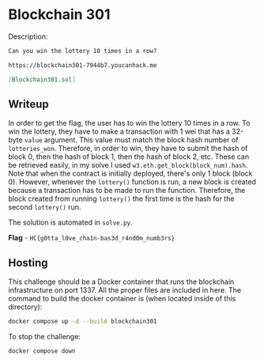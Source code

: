 # Blockchain 301
Description:
```markdown
Can you win the lottery 10 times in a row?

https://blockchain301-7944b7.youcanhack.me

[Blockchain301.sol]
```

## Writeup
In order to get the flag, the user has to win the lottery 10 times in a row. To win the lottery, they have to make a transaction with 1 wei that has a 32-byte `value` argument. This value must match the block hash number of `lotteries_won`. Therefore, in order to win, they have to submit the hash of block 0, then the hash of block 1, then the hash of block 2, etc. These can be retrieved easily, in my solve I used `w3.eth.get_block(block_num).hash`. Note that when the contract is initially deployed, there's only 1 block (block 0). However, whenever the `lottery()` function is run, a new block is created because a transaction has to be made to run the function. Therefore, the block created from running `lottery()` the first time is the hash for the second `lottery()` run.

The solution is automated in `solve.py`.

**Flag** - `HC{g0tta_l0ve_cha1n-bas3d_r4nd0m_numb3rs}`

## Hosting
This challenge should be a Docker container that runs the blockchain infrastructure on port 1337. All the proper files are included in here. The command to build the docker container is (when located inside of this directory):

```bash
docker compose up -d --build blockchain301
```

To stop the challenge:
```bash
docker compose down
```